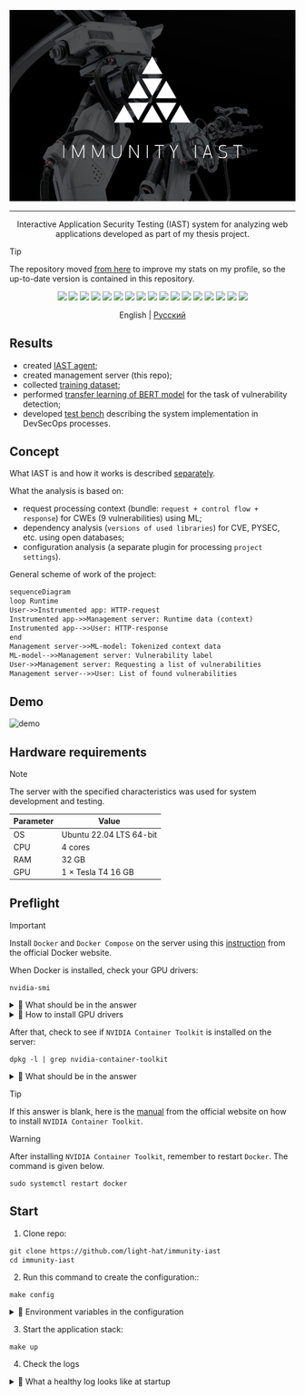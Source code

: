 <p align="center">
<img src="assets/head.png">
</p>

<hr/>
<p align="center">Interactive Application Security Testing (IAST) system for analyzing web applications developed as part of my thesis project.</p>

> [!TIP]
> The repository moved <a href="https://github.com/Immunity-IAST/">from here</a> to improve my stats on my profile, so the up-to-date version is contained in this repository.

<p align="center">
<img src="https://img.shields.io/badge/nVIDIA-%2376B900.svg?style=for-the-badge&logo=nVIDIA&logoColor=white">
<img src="https://img.shields.io/badge/cuda-000000.svg?style=for-the-badge&logo=nVIDIA&logoColor=green">
<img src="https://img.shields.io/badge/jupyter-%23FA0F00.svg?style=for-the-badge&logo=jupyter&logoColor=white">
<img src="https://img.shields.io/badge/pandas-%23150458.svg?style=for-the-badge&logo=pandas&logoColor=white">
<img src="https://img.shields.io/badge/PyTorch-%23EE4C2C.svg?style=for-the-badge&logo=PyTorch&logoColor=white">
<img src="https://img.shields.io/badge/scikit--learn-%23F7931E.svg?style=for-the-badge&logo=scikit-learn&logoColor=white">
<img src="https://img.shields.io/badge/numpy-%23013243.svg?style=for-the-badge&logo=numpy&logoColor=white">
<img src="https://img.shields.io/badge/javascript-%23323330.svg?style=for-the-badge&logo=javascript&logoColor=%23F7DF1E">
<img src="https://img.shields.io/badge/vuejs-%2335495e.svg?style=for-the-badge&logo=vuedotjs&logoColor=%234FC08D">
<img src="https://img.shields.io/badge/python-3670A0?style=for-the-badge&logo=python&logoColor=ffdd54">
<img src="https://img.shields.io/badge/django-%23092E20.svg?style=for-the-badge&logo=django&logoColor=white">
<img src="https://img.shields.io/badge/DJANGO-REST-ff1709?style=for-the-badge&logo=django&logoColor=white&color=ff1709&labelColor=gray">
<img src="https://img.shields.io/badge/celery-%23a9cc54.svg?style=for-the-badge&logo=celery&logoColor=ddf4a4">
<img src="https://img.shields.io/badge/redis-%23DD0031.svg?style=for-the-badge&logo=redis&logoColor=white">
<img src="https://img.shields.io/badge/postgres-%23316192.svg?style=for-the-badge&logo=postgresql&logoColor=white">
<img src="https://img.shields.io/badge/nginx-%23009639.svg?style=for-the-badge&logo=nginx&logoColor=white">
<img src="https://img.shields.io/badge/docker-%230db7ed.svg?style=for-the-badge&logo=docker&logoColor=white">
</p>

<div align="center">
English | 
<a href="Readme.ru.md">Русский</a>
</div>

## Results

- created [IAST agent](https://github.com/light-hat/immunity-python-agent);
- created management server (this repo);
- collected [training dataset](https://huggingface.co/datasets/l1ghth4t/iast-python3-django-flask);
- performed [transfer learning of BERT model](https://huggingface.co/l1ghth4t/immunity) for the task of vulnerability detection;
- developed [test bench](https://github.com/light-hat/devsecops-stand) describing the system implementation in DevSecOps processes.

## Concept

What IAST is and how it works is described [separately](Theory.md).

What the analysis is based on:

- request processing context (bundle: `request + control flow + response`) for CWEs (9 vulnerabilities) using ML;
- dependency analysis (`versions of used libraries`) for CVE, PYSEC, etc. using open databases;
- configuration analysis (a separate plugin for processing `project settings`).

General scheme of work of the project:

```mermaid
sequenceDiagram
loop Runtime
User->>Instrumented app: HTTP-request
Instrumented app->>Management server: Runtime data (context)
Instrumented app-->>User: HTTP-response
end
Management server->>ML-model: Tokenized context data
ML-model-->>Management server: Vulnerability label
User->>Management server: Requesting a list of vulnerabilities
Management server-->>User: List of found vulnerabilities
```

## Demo

![demo](assets/demo.gif)

## Hardware requirements

> [!NOTE]
> The server with the specified characteristics was used for system development and testing.

| Parameter | Value                   |
|-----------|-------------------------|
| OS        | Ubuntu 22.04 LTS 64-bit |
| CPU       | 4 cores                 |
| RAM       | 32 GB                   |
| GPU       | 1 × Tesla T4  16 GB     |

## Preflight

> [!IMPORTANT]
> Install `Docker` and `Docker Compose` on the server using this [instruction](https://docs.docker.com/engine/install/ubuntu/) from the official Docker website.

When Docker is installed, check your GPU drivers:

```shell
nvidia-smi
```

<details>
  <summary>👀 What should be in the answer</summary>

<hr />

```
Sat Jan  4 01:37:28 2025       
+---------------------------------------------------------------------------------------+
| NVIDIA-SMI 535.183.01             Driver Version: 535.183.01   CUDA Version: 12.2     |
|-----------------------------------------+----------------------+----------------------+
| GPU  Name                 Persistence-M | Bus-Id        Disp.A | Volatile Uncorr. ECC |
| Fan  Temp   Perf          Pwr:Usage/Cap |         Memory-Usage | GPU-Util  Compute M. |
|                                         |                      |               MIG M. |
|=========================================+======================+======================|
|   0  Tesla T4                       Off | 00000000:00:06.0 Off |                  Off |
| N/A   49C    P0              28W /  70W |    783MiB / 16384MiB |      0%      Default |
|                                         |                      |                  N/A |
+-----------------------------------------+----------------------+----------------------+
```

<hr />

</details>

<details>
  <summary>👀 How to install GPU drivers</summary>

<hr />

Install driver compilation tools and kernel headers:

```shell
sudo apt update
sudo apt-get install build-essential linux-headers-$(uname -r)
```

Look for available versions of the driver:

```shell
ubuntu-drivers devices
```

Find a similar line in the output:

```text
...
driver   : nvidia-driver-535 - distro non-free recommended
...
```

This is the version of the driver you need to install:

```shell
sudo apt-get install nvidia-driver-535
```

Then restart the server:

```shell
sudo reboot
```

After rebooting, check the GPU drivers again:

```shell
nvidia-smi
```

<hr />

</details>

After that, check to see if `NVIDIA Container Toolkit` is installed on the server:

```shell
dpkg -l | grep nvidia-container-toolkit
```

<details>
  <summary>👀 What should be in the answer</summary>

<hr />

```
ii  nvidia-container-toolkit          1.17.3-1          amd64     NVIDIA Container toolkit
ii  nvidia-container-toolkit-base     1.17.3-1          amd64     NVIDIA Container Toolkit Base

```

<hr />

</details>

> [!TIP]
> If this answer is blank, here is the [manual](https://docs.nvidia.com/datacenter/cloud-native/container-toolkit/latest/install-guide.html) from the official website on how to install `NVIDIA Container Toolkit`.

> [!WARNING]
> After installing `NVIDIA Container Toolkit`, remember to restart `Docker`. The command is given below.

```shell
sudo systemctl restart docker
```

## Start

1. Clone repo:

```shell
git clone https://github.com/light-hat/immunity-iast
cd immunity-iast
```

2. Run this command to create the configuration::

```shell
make config
```

<details>

  <summary>👀 Environment variables in the configuration</summary>

<hr />

- `API_URL`: the address where the service will be deployed;

- `API_PORT`: the port on which the service will receive requests;

- `POSTGRES_HOST`: the database host (the name of the service in the application stack);

- `POSTGRES_PORT`: the port of the database;

- `POSTGRES_USER`: database user;

- `POSTGRES_PASSWORD`: database password;

- `POSTGRES_DB`: name of the database used by the service;

<hr />

</details>

3. Start the application stack:

```shell
make up
```

4. Check the logs

<details>
  <summary>👀 What a healthy log looks like at startup</summary>

<hr />

Main application log:

```shell
make logs | grep immunity
```

```text
immunity-1    | DB not yet run...
immunity-1    | DB did run.
immunity-1    | Migrations for 'core':
immunity-1    |   core/migrations/0001_initial.py
immunity-1    |     + Create model Context
immunity-1    |     + Create model DatasetLabel
immunity-1    |     + Create model Library
immunity-1    |     + Create model Project
immunity-1    |     + Create model User
immunity-1    |     + Create model DependencyVulnerability
immunity-1    |     + Add field project to library
immunity-1    |     + Create model Event
immunity-1    |     + Add field project to context
immunity-1    |     + Create model Configuration
immunity-1    |     + Create model Request
immunity-1    |     + Create model Response
immunity-1    |     + Create model Vulnerability
immunity-1    | Operations to perform:
immunity-1    |   Apply all migrations: admin, auth, contenttypes, core, sessions
immunity-1    | Running migrations:
immunity-1    |   No migrations to apply.
immunity-1    | 2025-01-31 03:28:00,341 - [INFO] - [MainThread] - core.management.commands.init_users - (init_users.py).handle(21) - Администратор уже создан.
immunity-1    | [2025-01-31 00:28:00 +0000] [12] [INFO] Starting gunicorn 23.0.0
immunity-1    | [2025-01-31 00:28:00 +0000] [12] [INFO] Listening at: http://0.0.0.0:8000 (12)
immunity-1    | [2025-01-31 00:28:00 +0000] [12] [INFO] Using worker: sync
immunity-1    | [2025-01-31 00:28:00 +0000] [13] [INFO] Booting worker with pid: 13
```

Worker log:

```shell
make logs | grep worker
```

```text
worker-1      |  
worker-1      |  -------------- celery@10488abd3a8b v5.4.0 (opalescent)
worker-1      | --- ***** ----- 
worker-1      | -- ******* ---- Linux-5.15.0-131-generic-x86_64-with-glibc2.36 2025-01-31 03:27:58
worker-1      | - *** --- * --- 
worker-1      | - ** ---------- [config]
worker-1      | - ** ---------- .> app:         conf:0x7f1d7d8c48f0
worker-1      | - ** ---------- .> transport:   redis://redis:6379//
worker-1      | - ** ---------- .> results:     redis://redis:6379/
worker-1      | - *** --- * --- .> concurrency: 4 (prefork)
worker-1      | -- ******* ---- .> task events: OFF (enable -E to monitor tasks in this worker)
worker-1      | --- ***** ----- 
worker-1      |  -------------- [queues]
worker-1      |                 .> celery           exchange=celery(direct) key=celery
worker-1      |                 
worker-1      | 
worker-1      | [tasks]
worker-1      |   . engine.context.handle_config
worker-1      |   . engine.context.handle_context
worker-1      |   . engine.context.handle_dependencies
worker-1      |   . engine.engine.run_analysis_task
worker-1      | 
worker-1      | [2025-01-31 03:27:59,044: WARNING/MainProcess] /usr/local/lib/python3.12/site-packages/celery/worker/consumer/consumer.py:508: CPendingDeprecationWarning: The broker_connection_retry configuration setting will no longer determine
worker-1      | whether broker connection retries are made during startup in Celery 6.0 and above.
worker-1      | If you wish to retain the existing behavior for retrying connections on startup,
worker-1      | you should set broker_connection_retry_on_startup to True.
worker-1      |   warnings.warn(
worker-1      | 
worker-1      | [2025-01-31 03:27:59,054: WARNING/MainProcess] /usr/local/lib/python3.12/site-packages/celery/worker/consumer/consumer.py:508: CPendingDeprecationWarning: The broker_connection_retry configuration setting will no longer determine
worker-1      | whether broker connection retries are made during startup in Celery 6.0 and above.
worker-1      | If you wish to retain the existing behavior for retrying connections on startup,
worker-1      | you should set broker_connection_retry_on_startup to True.
nginx         | /docker-entrypoint.sh: Launching /docker-entrypoint.d/30-tune-worker-processes.sh
worker-1      |   warnings.warn(
worker-1      | 
immunity-1    | [2025-01-31 00:28:00 +0000] [12] [INFO] Using worker: sync
immunity-1    | [2025-01-31 00:28:00 +0000] [13] [INFO] Booting worker with pid: 13
nginx         | 2025/01/31 00:27:57 [notice] 1#1: start worker processes
nginx         | 2025/01/31 00:27:57 [notice] 1#1: start worker process 19
nginx         | 2025/01/31 00:27:57 [notice] 1#1: start worker process 20
nginx         | 2025/01/31 00:27:57 [notice] 1#1: start worker process 21
nginx         | 2025/01/31 00:27:57 [notice] 1#1: start worker process 22
```

<hr />

</details>
